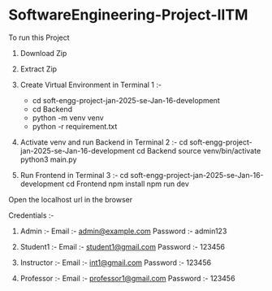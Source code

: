 # SoftwareEngineering-Project-IITM

To run this Project

1. Download Zip

2. Extract Zip

3. Create Virtual Environment in Terminal 1 :-

   - cd soft-engg-project-jan-2025-se-Jan-16-development
   - cd Backend
   - python -m venv venv 
   - python -r requirement.txt

4. Activate venv and run Backend in Terminal 2 :-
   cd soft-engg-project-jan-2025-se-Jan-16-development
   cd Backend
   source venv/bin/activate
   python3 main.py

5. Run Frontend in Terminal 3 :-
   cd soft-engg-project-jan-2025-se-Jan-16-development
   cd Frontend
   npm install
   npm run dev

Open the localhost url in the browser

Credentials :- 

1. Admin :-
   Email :- admin@example.com
   Password :- admin123

2. Student1 :-
   Email :- student1@gmail.com
   Password :- 123456

3. Instructor :-
   Email :- int1@gmail.com
   Password :- 123456

4. Professor :-
   Email :- professor1@gmail.com
   Password :- 123456

